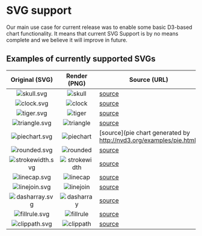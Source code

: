 # SVG support

Our main use case for current release was to enable some basic D3-based chart functionality.
It means that current SVG Support is by no means complete and we believe it will improve in future.

## Examples of currently supported SVGs

| Original (SVG)  | Render (PNG) | Source (URL) |	
|:---------------:|:------------:| ------------ |
| ![skull.svg](https://rawgit.com/opentext/storyteller/master/docplatform/distribution/py/pfdesigns/svg/skull.svg) | ![skull](https://rawgit.com/opentext/storyteller/master/docplatform/distribution/py/regr_output/pfdesigns/svg/skull-svg_000-m.png) | [source](https://upload.wikimedia.org/wikipedia/commons/5/53/Skull_and_crossbones.svg) |
| ![clock.svg](https://rawgit.com/opentext/storyteller/master/docplatform/distribution/py/pfdesigns/svg/clock.svg) | ![clock](https://rawgit.com/opentext/storyteller/master/docplatform/distribution/py/regr_output/pfdesigns/svg/clock-svg_000-m.png) | [source](https://upload.wikimedia.org/wikipedia/commons/4/4d/Swiss_railway_clock.svg) |
| ![tiger.svg](https://rawgit.com/opentext/storyteller/master/docplatform/distribution/py/pfdesigns/svg/tiger.svg) | ![tiger](https://rawgit.com/opentext/storyteller/master/docplatform/distribution/py/regr_output/pfdesigns/svg/tiger-svg_000-m.png) | [source](https://upload.wikimedia.org/wikipedia/commons/f/fd/Ghostscript_Tiger.svg) |
| ![triangle.svg](https://rawgit.com/opentext/storyteller/master/docplatform/distribution/py/pfdesigns/svg/triangle.svg) | ![triangle](https://rawgit.com/opentext/storyteller/master/docplatform/distribution/py/regr_output/pfdesigns/svg/triangle-svg_000-m.png) | [source](http://www.w3schools.com/graphics/tryit.asp?filename=trysvg_path2) |
| ![piechart.svg](https://rawgit.com/opentext/storyteller/master/docplatform/distribution/py/pfdesigns/svg/piechart.svg) | ![piechart](https://rawgit.com/opentext/storyteller/master/docplatform/distribution/py/regr_output/pfdesigns/svg/piechart-svg_000-m.png) | [source](pie chart generated by http://nvd3.org/examples/pie.html) |
| ![rounded.svg](https://rawgit.com/opentext/storyteller/master/docplatform/distribution/py/pfdesigns/svg/rounded.svg) | ![rounded](https://rawgit.com/opentext/storyteller/master/docplatform/distribution/py/regr_output/pfdesigns/svg/rounded-svg_000-m.png) | [source](http://www.w3schools.com/html/tryit.asp?filename=tryhtml_svg_rect_round) |
| ![strokewidth.svg](https://rawgit.com/opentext/storyteller/master/docplatform/distribution/py/pfdesigns/svg/strokewidth.svg) | ![strokewidth](https://rawgit.com/opentext/storyteller/master/docplatform/distribution/py/regr_output/pfdesigns/svg/strokewidth-svg_000-m.png) | [source](http://www.w3schools.com/graphics/tryit.asp?filename=trysvg_stroke) |
| ![linecap.svg](https://rawgit.com/opentext/storyteller/master/docplatform/distribution/py/pfdesigns/svg/linecap.svg) | ![linecap](https://rawgit.com/opentext/storyteller/master/docplatform/distribution/py/regr_output/pfdesigns/svg/linecap-svg_000-m.png) | [source](http://www.w3schools.com/graphics/tryit.asp?filename=trysvg_stroke2) |
| ![linejoin.svg](https://rawgit.com/opentext/storyteller/master/docplatform/distribution/py/pfdesigns/svg/linejoin.svg) | ![linejoin](https://rawgit.com/opentext/storyteller/master/docplatform/distribution/py/regr_output/pfdesigns/svg/linejoin-svg_000-m.png) | [source](https://developer.mozilla.org/en-US/docs/Web/SVG/Attribute/stroke-linejoin) |
| ![dasharray.svg](https://rawgit.com/opentext/storyteller/master/docplatform/distribution/py/pfdesigns/svg/dasharray.svg) | ![dasharray](https://rawgit.com/opentext/storyteller/master/docplatform/distribution/py/regr_output/pfdesigns/svg/dasharray-svg_000-m.png) | [source](http://www.w3schools.com/graphics/tryit.asp?filename=trysvg_stroke3) |
| ![fillrule.svg](https://rawgit.com/opentext/storyteller/master/docplatform/distribution/py/pfdesigns/svg/fillrule.svg) | ![fillrule](https://rawgit.com/opentext/storyteller/master/docplatform/distribution/py/regr_output/pfdesigns/svg/fillrule-svg_000-m.png) | [source](http://www.w3schools.com/html/tryit.asp?filename=tryhtml_svg_star) |
| ![clippath.svg](https://rawgit.com/opentext/storyteller/master/docplatform/distribution/py/pfdesigns/svg/clippath.svg) | ![clippath](https://rawgit.com/opentext/storyteller/master/docplatform/distribution/py/regr_output/pfdesigns/svg/clippath-svg_000-m.png) | [source](https://developer.mozilla.org/en/docs/Web/SVG/Element/clipPath) |
